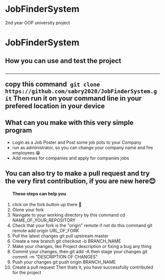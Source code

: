 # JobFinderSystem
2nd year OOP university project
# JobFinderSystem
<h2>How you can use and test the project<h2>
  <hr>
  copy this command<code> git clone https://github.com/sabry2020/JobFinderSystem.git</code>
Then run it on your command line in your prefered location in your device

<h2>What can you make with this very simple program</h2>
<ul>
  
<li>Login as a Job Poster and Post some job pots to your Company</li>
<li>run as administrator, so you can change your company name and fire employees 😁<l/i>
<li>Add reviews for companies and apply for companies jobs</li>
  </ul>
<h2>You can also try to make a pull request and try the very first contribution, if you are new here😊</h2>
<ol>
  <h4>These steps can help you</h4>
  
<li>click on the fork button up there 🔼</li> 

<li>Clone your fork</li>
<li>Navigate to your working directory by this command cd NAME_OF_YOUR_REPOSITORY</li>
<li>Check that your fork is the "origin" remote if not do this command git remote add origin URL_OF_FORK</li>
<li>Pull the latest changes git pull upstream master</li>
<li>Create a new branch git checkout -b BRANCH_NAME</li>
<li>Make your changes, like Project description or fixing a bug any thing</li>
<li>Commit your changes, then git add -A then stage your changes git commit -m "DESCRIPTION OF CHANGES"</li>
<li>Push your changes git push origin BRANCH_NAME</li>
<li>Create a pull request Then thats it, you have successfully contributed for the project</li>







  </ol>
